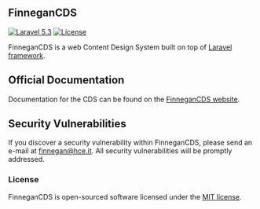 ## FinneganCDS

[![Laravel 5.3](https://img.shields.io/badge/Laravel-5.3-orange.svg?style=flat-square)](http://laravel.com)
[![License](http://img.shields.io/badge/license-MIT-brightgreen.svg?style=flat-square)](https://tldrlegal.com/license/mit-license)

FinneganCDS is a web Content Design System built on top of [Laravel framework](http://laravel.com).

## Official Documentation

Documentation for the CDS can be found on the [FinneganCDS website](http://finnegancds.fabio/docs).

## Security Vulnerabilities

If you discover a security vulnerability within FinneganCDS, please send an e-mail at finnegan@hce.it. All security vulnerabilities will be promptly addressed.

### License

FinneganCDS is open-sourced software licensed under the [MIT license](http://opensource.org/licenses/MIT).
